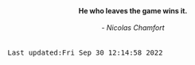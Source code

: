 
<div align="center"><b><span>He who leaves the game wins it.</span></b><br><br><i> - Nicolas Chamfort</i></div>
<br><br><kbd>Last updated:Fri Sep 30 12:14:58 2022</kbd>